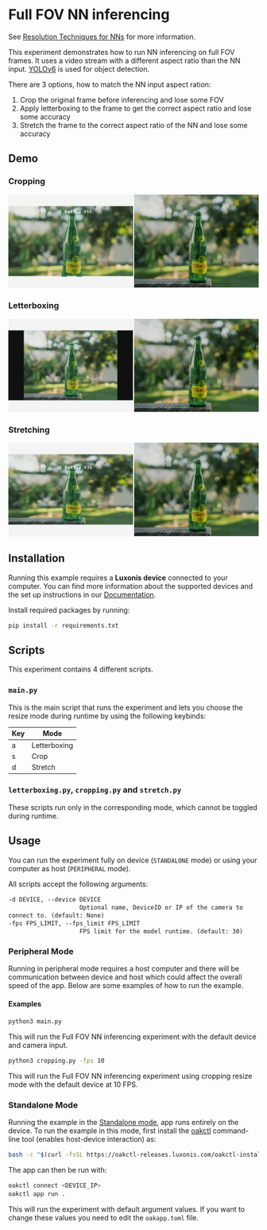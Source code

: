 # Full FOV NN inferencing

See [Resolution Techniques for NNs](https://docs.luxonis.com/software/depthai/resolution-techniques) for more information.

This experiment demonstrates how to run NN inferencing on full FOV frames. It uses a video stream with a different aspect ratio than the NN input. [YOLOv6](https://hub.luxonis.com/ai/models/face58c4-45ab-42a0-bafc-19f9fee8a034) is used for object detection.

There are 3 options, how to match the NN input aspect ration:

1. Crop the original frame before inferencing and lose some FOV
1. Apply letterboxing to the frame to get the correct aspect ratio and lose some accuracy
1. Stretch the frame to the correct aspect ratio of the NN and lose some accuracy

## Demo

### Cropping

![cropping example](media/crop_example.jpg)

### Letterboxing

![letterboxing example](media/letterbox_example.jpg)

### Stretching

![stretching example](media/stretch_example.jpg)

## Installation

Running this example requires a **Luxonis device** connected to your computer. You can find more information about the supported devices and the set up instructions in our [Documentation](https://rvc4.docs.luxonis.com/hardware).

Install required packages by running:

```bash
pip install -r requirements.txt
```

## Scripts

This experiment contains 4 different scripts.

### `main.py`

This is the main script that runs the experiment and lets you choose the resize mode during runtime by using the following keybinds:

| Key | Mode         |
| --- | ------------ |
| a   | Letterboxing |
| s   | Crop         |
| d   | Stretch      |

### `letterboxing.py`, `cropping.py` and `stretch.py`

These scripts run only in the corresponding mode, which cannot be toggled during runtime.

## Usage

You can run the experiment fully on device (`STANDALONE` mode) or using your computer as host (`PERIPHERAL` mode).

All scripts accept the following arguments:

```
-d DEVICE, --device DEVICE
                    Optional name, DeviceID or IP of the camera to connect to. (default: None)
-fps FPS_LIMIT, --fps_limit FPS_LIMIT
                    FPS limit for the model runtime. (default: 30)
```

### Peripheral Mode

Running in peripheral mode requires a host computer and there will be communication between device and host which could affect the overall speed of the app. Below are some examples of how to run the example.

#### Examples

```bash
python3 main.py
```

This will run the Full FOV NN inferencing experiment with the default device and camera input.

```bash
python3 cropping.py -fps 10
```

This will run the Full FOV NN inferencing experiment using cropping resize mode with the default device at 10 FPS.

### Standalone Mode

Running the example in the [Standalone mode](https://rvc4.docs.luxonis.com/software/depthai/standalone/), app runs entirely on the device.
To run the example in this mode, first install the [oakctl](https://rvc4.docs.luxonis.com/software/tools/oakctl/) command-line tool (enables host-device interaction) as:

```bash
bash -c "$(curl -fsSL https://oakctl-releases.luxonis.com/oakctl-installer.sh)"
```

The app can then be run with:

```bash
oakctl connect <DEVICE_IP>
oakctl app run .
```

This will run the experiment with default argument values. If you want to change these values you need to edit the `oakapp.toml` file.
